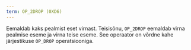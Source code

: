 ```yaml
---
term: OP_2DROP (0XD6)
---
```


Eemaldab kaks pealmist eset virnast. Teisisõnu, `OP_2DROP` eemaldab virna pealmise eseme ja virna teise eseme. See operaator on võrdne kahe järjestikuse `OP_DROP` operatsiooniga.